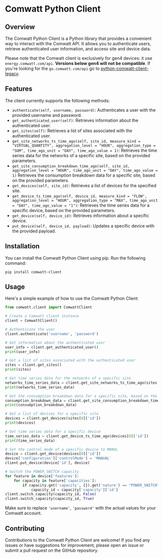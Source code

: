 # Comwatt Python Client

## Overview
The Comwatt Python Client is a Python library that provides a convenient way to interact with the Comwatt API. It allows you to authenticate users, retrieve authenticated user information, and access site and device data.

Please note that the Comwatt client is exclusively for gen4 devices: it use `energy.comwatt.com/api`. **Versions below gen4 will not be compatible**. If you're looking for the `go.comwatt.com/api` go to [python-comwatt-client-legacy](https://github.com/MateoGreil/python-comwatt-client-legacy).

## Features
The client currently supports the following methods:

- `authenticate(self, username, password)`: Authenticates a user with the provided username and password.
- `get_authenticated_user(self)`: Retrieves information about the authenticated user.
- `get_sites(self)`: Retrieves a list of sites associated with the authenticated user.
- `get_site_networks_ts_time_ago(self, site_id, measure_kind = "VIRTUAL_QUANTITY", aggregation_level = "HOUR", aggregation_type = "SUM", time_ago_unit = "DAY", time_ago_value = 1)`: Retrieves the time series data for the networks of a specific site, based on the provided parameters.
- `get_site_consumption_breakdown_time_ago(self, site_id, aggregation_level = "HOUR", time_ago_unit = "DAY", time_ago_value = 1)` Retrieves the consumption breakdown data for a specific site, based on the provided parameters.
- `get_devices(self, site_id)`: Retrieves a list of devices for the specified site.
- `get_device_ts_time_ago(self, device_id, measure_kind = "FLOW", aggregation_level = "HOUR", aggregation_type = "MAX", time_ago_unit = "DAY", time_ago_value = "1")`: Retrieves the time series data for a specific device, based on the provided parameters.
- `get_device(self, device_id)`: Retrieves information about a specific device.
- `put_device(self, device_id, payload)`: Updates a specific device with the provided payload.

## Installation
You can install the Comwatt Python Client using pip. Run the following command:

```
pip install comwatt-client
```

## Usage
Here's a simple example of how to use the Comwatt Python Client:

```python
from comwatt.client import ComwattClient

# Create a Comwatt client instance
client = ComwattClient()

# Authenticate the user
client.authenticate('username', 'password')

# Get information about the authenticated user
user_info = client.get_authenticated_user()
print(user_info)

# Get a list of sites associated with the authenticated user
sites = client.get_sites()
print(sites)

# Get time series data for the networks of a specific site
networks_time_series_data = client.get_site_networks_ts_time_ago(sites[0]['id'])
print(networks_time_series_data)

# Get the consumption breakdown data for a specific site, based on the provided parameters.
consumption_breakdown_data = client.get_site_consumption_breakdown_time_ago(sites[0]['id'])
print(consumption_breakdown_data)

# Get a list of devices for a specific site
devices = client.get_devices(sites[0]['id'])
print(devices)

# Get time series data for a specific device
time_series_data = client.get_device_ts_time_ago(devices[0]['id'])
print(time_series_data)

# Set the control mode of a specific device to MANUL
device = client.get_device(devices[0]['id'])
device['configuration']['controlMode'] = 'MANUAL'
client.put_device(device['id'], device)

# Switch the POWER_SWITCH capacity
for feature in device['features']:
    for capacity in feature['capacities']:
        if capacity.get('capacity', {}).get('nature') == "POWER_SWITCH":
            capacity_id = capacity['capacity']['id']
client.switch_capacity(capacity_id, False)
client.switch_capacity(capacity_id, True)

```

Make sure to replace `'username'`, `'password'` with the actual values for your Comwatt account.

## Contributing
Contributions to the Comwatt Python Client are welcome! If you find any issues or have suggestions for improvement, please open an issue or submit a pull request on the GitHub repository.
